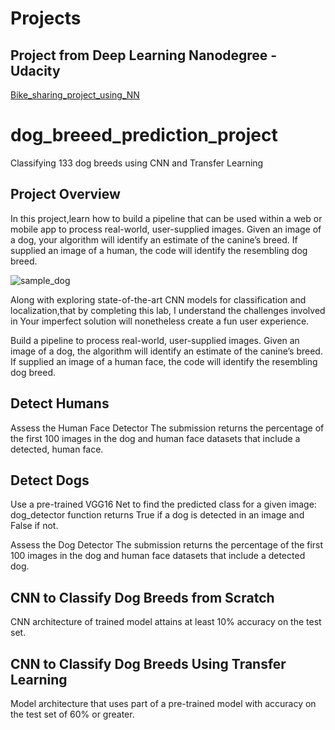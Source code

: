 # Projects

## Project from Deep Learning Nanodegree - Udacity

[Bike_sharing_project_using_NN](https://github.com/DishaBalpande/Bike_Sharing_Project_Using_NN)


# dog_breeed_prediction_project

Classifying 133 dog breeds using CNN and Transfer Learning

## Project Overview

In this project,learn how to build a pipeline that can be used within a web or mobile app to process real-world, user-supplied images. Given an image of a dog, your algorithm will identify an estimate of the canine’s breed. If supplied an image of a human, the code will identify the resembling dog breed.

![sample_dog](https://user-images.githubusercontent.com/55234691/92436465-62195c00-f1c2-11ea-82f0-49979c2d8ed4.png)

Along with exploring state-of-the-art CNN models for classification and localization,that by completing this lab, I understand the challenges involved in Your imperfect solution will nonetheless create a fun user experience.

Build a pipeline to process real-world, user-supplied images.
Given an image of a dog, the algorithm will identify an estimate of the canine’s breed. If supplied an image of a human face, the code will identify the resembling dog breed.

## Detect Humans

Assess the Human Face Detector The submission returns the percentage of the first 100 images in the dog and human face datasets that include a detected, human face.

## Detect Dogs

Use a pre-trained VGG16 Net to find the predicted class for a given image: dog_detector function returns True if a dog is detected in an image and False if not.

Assess the Dog Detector The submission returns the percentage of the first 100 images in the dog and human face datasets that include a detected dog.

## CNN to Classify Dog Breeds from Scratch

CNN architecture of trained model attains at least 10% accuracy on the test set.

## CNN to Classify Dog Breeds Using Transfer Learning

Model architecture that uses part of a pre-trained model with accuracy on the test set of 60% or greater.
